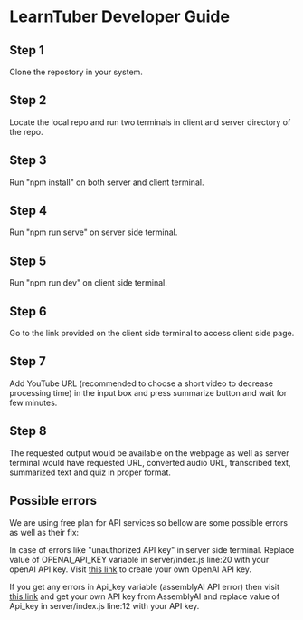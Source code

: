 # LearnTuber Developer Guide

## Step 1

Clone the repostory in your system.

## Step 2

Locate the local repo and run two terminals in client and server directory of the repo.

## Step 3

Run "npm install" on both server and client terminal.

## Step 4

Run "npm run serve" on server side terminal.

## Step 5

Run "npm run dev" on client side terminal.

## Step 6

Go to the link provided on the client side terminal to access client side page.

## Step 7

Add YouTube URL (recommended to choose a short video to decrease processing time) in the input box and press summarize button and wait for few minutes.

## Step 8

The requested output would be available on the webpage as well as server terminal would have requested URL, converted audio URL, transcribed text, summarized text and quiz in proper format.


## Possible errors

We are using free plan for API services so bellow are some possible errors as well as their fix:

In case of errors like "unauthorized API key" in server side terminal. Replace value of OPENAI_API_KEY variable in server/index.js line:20 with your openAI API key.
Visit [this link](https://platform.openai.com/account/api-keys) to create your own OpenAI API key.

If you get any errors in Api_key variable (assemblyAI API error) then visit [this link](https://www.assemblyai.com/app/account) and get your own API key from AssemblyAI and replace value of Api_key in server/index.js line:12 with your API key. 

